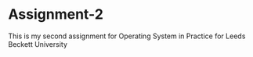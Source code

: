 # Assignment-2
This is my second assignment for Operating System in Practice for Leeds Beckett University
